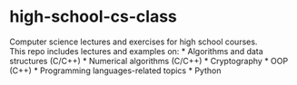 # high-school-cs-class

Computer science lectures and exercises for high school courses. \
This repo includes lectures and examples on: 
    * Algorithms and data structures (C/C++)
    * Numerical algorithms (C/C++)
    * Cryptography
    * OOP (C++)
    * Programming languages-related topics
    * Python
